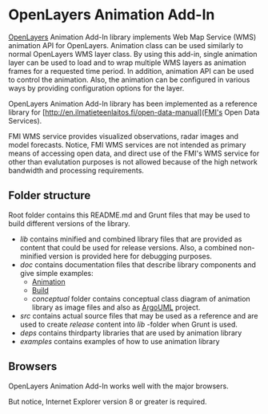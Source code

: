 OpenLayers Animation Add-In
===========================

[OpenLayers](http://openlayers.org) Animation Add-In library implements 
Web Map Service (WMS) animation API for OpenLayers. Animation class can 
be used similarly to normal OpenLayers WMS layer class. By using this add-in, 
single animation layer can be used to load and to wrap multiple WMS layers as 
animation frames for a requested time period. In addition, animation API can 
be used to control the animation. Also, the animation can be configured in 
various ways by providing configuration options for the layer.

OpenLayers Animation Add-In library has been implemented as a reference library for 
[http://en.ilmatieteenlaitos.fi/open-data-manual](FMI's Open Data Services).

FMI WMS service provides visualized observations, radar images and model forecasts. 
Notice, FMI WMS services are not intended as primary means of accessing open data, 
and direct use of the FMI's WMS service for other than evalutation purposes is not 
allowed because of the high network bandwidth and processing requirements.

Folder structure
----------------

Root folder contains this README.md and Grunt files that may be used to build different versions of the library.

* *lib* contains minified and combined library files that are provided as content that could be used for release versions.
  Also, a combined non-minified version is provided here for debugging purposes.
* *doc* contains documentation files that describe library components and give simple examples:
    * [Animation](doc/animation.md)
    * [Build](doc/build.md)
    * *conceptual* folder contains conceptual class diagram of animation library as image files and also as
      [ArgoUML](http://argouml.tigris.org) project.
* *src* contains actual source files that may be used as a reference and are used to create *release* content
   into *lib* -folder when Grunt is used.
* *deps* contains thirdparty libraries that are used by animation library
* *examples* contains examples of how to use animation library

Browsers
--------

OpenLayers Animation Add-In works well with the major browsers.

But notice, Internet Explorer version 8 or greater is required.
